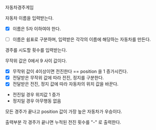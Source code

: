 자동차경주게임

자동차 이름을 입력받는다.
-[x] 이름은 5자 이하여야 한다.

-[ ] 이름은 쉼표로 구분하며, 입력받은 각각의 이름에 해당하는 자동차를 만든다. 

경주를 시도할 횟수를 입력받는다.

무작위 값은 0에서 9 사이 값이다.

-[x] 무작위 값이 4이상이면 전진한다 == position 을 1 증가시킨다.
-[x] 전달받은 무작위 값에 따라 전진, 정지를 구분한다.
-[x] 전달받은 전진, 정지 값에 따라 자동차의 위치 값을 바꾼다.
 - 전진일 경우 위치값 1 증가
 - 정지일 경우 아무행동 없음

모든 경주가 끝나고 position 값이 가장 높은 자동차가 우승이다.


출력부분
각 경주가 끝나면 누적된 전진 횟수를 "-" 로 출력한다.  